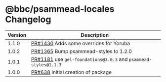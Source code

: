 # @bbc/psammead-locales Changelog

| Version | Description                                                                                                       |
| ------- | ----------------------------------------------------------------------------------------------------------------- |
| 1.1.0   | [PR#1430](https://github.com/bbc/psammead/pull/1430) Adds some overrides for Yoruba |
| 1.0.2   | [PR#1365](https://github.com/bbc/psammead/pull/1365) Bump psammead-styles to 1.2.0 |
| 1.0.1   | [PR#1181](https://github.com/BBC-News/psammead/pull/1181) use `gel-foundations@3.0.3` and `psammead-styles@1.1.3` |
| 1.0.0   | [PR#638](https://github.com/BBC-News/psammead/pull/638) Initial creation of package                               |
